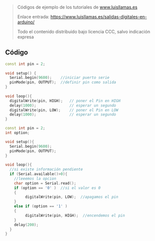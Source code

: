 > Códigos de ejemplo de los tutoriales de www.luisllamas.es
>
> Enlace entrada: https://www.luisllamas.es/salidas-digitales-en-arduino/
>
> Todo el contenido distribuido bajo licencia CCC, salvo indicación expresa

## Código
```cpp
const int pin = 2;
 
void setup() {
  Serial.begin(9600);    //iniciar puerto serie
  pinMode(pin, OUTPUT);  //definir pin como salida
}
 
void loop(){
  digitalWrite(pin, HIGH);   // poner el Pin en HIGH
  delay(1000);               // esperar un segundo
  digitalWrite(pin, LOW);    // poner el Pin en LOW
  delay(1000);               // esperar un segundo
}
```

```cpp
const int pin = 2;
int option;

void setup(){
  Serial.begin(9600);
  pinMode(pin, OUTPUT); 
}
 
void loop(){
  //si existe información pendiente
  if (Serial.available()>0){
    //leeemos la opcion
    char option = Serial.read();
    if (option == '0' )  //si el valor es 0
    {
         digitalWrite(pin, LOW);  //apagamos el pin
    }
    else if (option == '1' )
    {
         digitalWrite(pin, HIGH);  //encendemos el pin
    }
    delay(200);
  }
}
```


